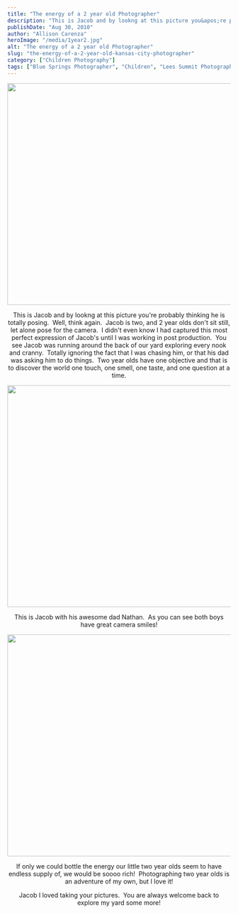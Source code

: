 ```yaml
---
title: "The energy of a 2 year old Photographer"
description: "This is Jacob and by lookng at this picture you&apos;re probably thinking he is totally posing.  Well, think again.  Jacob "
publishDate: "Aug 30, 2010"
author: "Allison Carenza"
heroImage: "/media/1year2.jpg"
alt: "The energy of a 2 year old Photographer"
slug: "the-energy-of-a-2-year-old-kansas-city-photographer"
category: ["Children Photography"]
tags: ["Blue Springs Photographer", "Children", "Lees Summit Photographer"]
---
```


<p><a rel="attachment wp-att-1327" href="http://www.allisoncarenza.com/archives/1325/1year2"><img class="aligncenter size-full wp-image-1327" title="1year2" src="http:/media/1year2.jpg" alt="" width="750" height="500" srcset="/media/1year2.jpg 750w, /media/1year2-300x200.jpg 300w" sizes="(max-width: 750px) 100vw, 750px" /></a></p>
<p style="text-align: center;">This is Jacob and by lookng at this picture you&apos;re probably thinking he is totally posing.  Well, think again.  Jacob is two, and 2 year olds don&apos;t sit still, let alone pose for the camera.  I didn&apos;t even know I had captured this most perfect expression of Jacob&apos;s until I was working in post production.  You see Jacob was running around the back of our yard exploring every nook and cranny.  Totally ignoring the fact that I was chasing him, or that his dad was asking him to do things.  Two year olds have one objective and that is to discover the world one touch, one smell, one taste, and one question at a time.</p>
<p><a rel="attachment wp-att-1326" href="http://www.allisoncarenza.com/archives/1325/1year"><img class="aligncenter size-full wp-image-1326" title="1year" src="http:/media/1year.jpg" alt="" width="700" height="500" srcset="/media/1year.jpg 700w, /media/1year-300x214.jpg 300w" sizes="(max-width: 700px) 100vw, 700px" /></a></p>
<p style="text-align: center;">This is Jacob with his awesome dad Nathan.  As you can see both boys have great camera smiles!</p>
<p style="text-align: center;"><a rel="attachment wp-att-1328" href="http://www.allisoncarenza.com/archives/1325/1year3"><img class="aligncenter size-full wp-image-1328" title="1year3" src="http:/media/1year3.jpg" alt="" width="751" height="500" srcset="/media/1year3.jpg 751w, /media/1year3-300x200.jpg 300w" sizes="(max-width: 751px) 100vw, 751px" /></a></p>
<p style="text-align: center;">If only we could bottle the energy our little two year olds seem to have endless supply of, we would be soooo rich!  Photographing two year olds is an adventure of my own, but I love it!</p>
<p style="text-align: center;">Jacob I loved taking your pictures.  You are always welcome back to explore my yard some more!</p>
